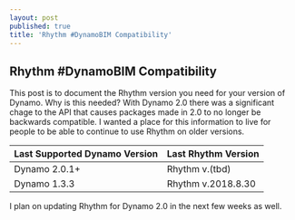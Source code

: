 ```yaml
---
layout: post
published: true
title: 'Rhythm #DynamoBIM Compatibility'
---
```

## Rhythm #DynamoBIM Compatibility

This post is to document the Rhythm version you need for your version of Dynamo. Why is this needed? With Dynamo 2.0 there was a significant chage to the API that causes packages made in 2.0 to no longer be backwards compatible. I wanted a place for this information to live for people to be able to continue to use Rhythm on older versions.


| Last Supported Dynamo Version | Last Rhythm Version     |
| ----------------------------- | ----------------------- |
| Dynamo 2.0.1+ | Rhythm v.(tbd) |
| Dynamo 1.3.3 | Rhythm v.2018.8.30 |

I plan on updating Rhythm for Dynamo 2.0 in the next few weeks as well.
